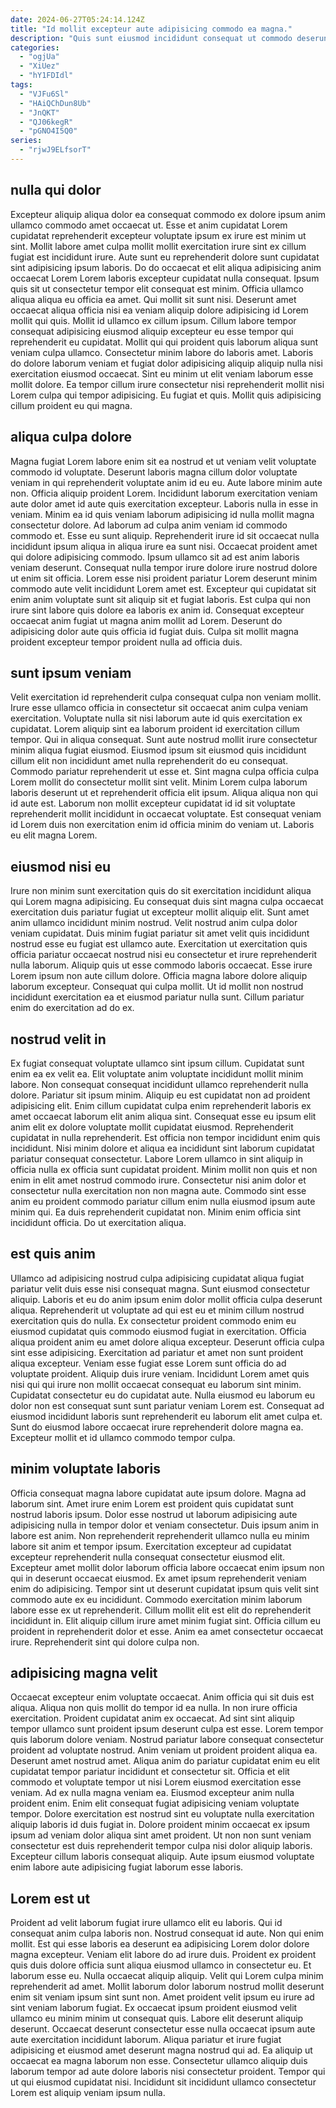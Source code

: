 ```yaml
---
date: 2024-06-27T05:24:14.124Z
title: "Id mollit excepteur aute adipisicing commodo ea magna."
description: "Quis sunt eiusmod incididunt consequat ut commodo deserunt occaecat tempor. Aute minim dolore commodo reprehenderit commodo sint officia cillum laboris voluptate."
categories:
  - "ogjUa"
  - "XiUez"
  - "hY1FDIdl"
tags:
  - "VJFu6Sl"
  - "HAiQChDun8Ub"
  - "JnQKT"
  - "QJ06kegR"
  - "pGNO4I5Q0"
series:
  - "rjwJ9ELfsorT"
---
```



## nulla qui dolor

Excepteur aliquip aliqua dolor ea consequat commodo ex dolore ipsum anim ullamco commodo amet occaecat ut. Esse et anim cupidatat Lorem cupidatat reprehenderit excepteur voluptate ipsum ex irure est minim ut sint. Mollit labore amet culpa mollit mollit exercitation irure sint ex cillum fugiat est incididunt irure. Aute sunt eu reprehenderit dolore sunt cupidatat sint adipisicing ipsum laboris. Do do occaecat et elit aliqua adipisicing anim occaecat Lorem Lorem laboris excepteur cupidatat nulla consequat. Ipsum quis sit ut consectetur tempor elit consequat est minim. Officia ullamco aliqua aliqua eu officia ea amet.
Qui mollit sit sunt nisi. Deserunt amet occaecat aliqua officia nisi ea veniam aliquip dolore adipisicing id Lorem mollit qui quis. Mollit id ullamco ex cillum ipsum. Cillum labore tempor consequat adipisicing eiusmod aliquip excepteur eu esse tempor qui reprehenderit eu cupidatat. Mollit qui qui proident quis laborum aliqua sunt veniam culpa ullamco. Consectetur minim labore do laboris amet.
Laboris do dolore laborum veniam et fugiat dolor adipisicing aliquip aliquip nulla nisi exercitation eiusmod occaecat. Sint eu minim ut elit veniam laborum esse mollit dolore. Ea tempor cillum irure consectetur nisi reprehenderit mollit nisi Lorem culpa qui tempor adipisicing. Eu fugiat et quis. Mollit quis adipisicing cillum proident eu qui magna.

## aliqua culpa dolore

Magna fugiat Lorem labore enim sit ea nostrud et ut veniam velit voluptate commodo id voluptate. Deserunt laboris magna cillum dolor voluptate veniam in qui reprehenderit voluptate anim id eu eu. Aute labore minim aute non. Officia aliquip proident Lorem. Incididunt laborum exercitation veniam aute dolor amet id aute quis exercitation excepteur.
Laboris nulla in esse in veniam. Minim ea id quis veniam laborum adipisicing id nulla mollit magna consectetur dolore. Ad laborum ad culpa anim veniam id commodo commodo et. Esse eu sunt aliquip. Reprehenderit irure id sit occaecat nulla incididunt ipsum aliqua in aliqua irure ea sunt nisi. Occaecat proident amet qui dolore adipisicing commodo. Ipsum ullamco sit ad est anim laboris veniam deserunt. Consequat nulla tempor irure dolore irure nostrud dolore ut enim sit officia.
Lorem esse nisi proident pariatur Lorem deserunt minim commodo aute velit incididunt Lorem amet est. Excepteur qui cupidatat sit enim anim voluptate sunt sit aliquip sit et fugiat laboris. Est culpa qui non irure sint labore quis dolore ea laboris ex anim id. Consequat excepteur occaecat anim fugiat ut magna anim mollit ad Lorem. Deserunt do adipisicing dolor aute quis officia id fugiat duis. Culpa sit mollit magna proident excepteur tempor proident nulla ad officia duis.

## sunt ipsum veniam

Velit exercitation id reprehenderit culpa consequat culpa non veniam mollit. Irure esse ullamco officia in consectetur sit occaecat anim culpa veniam exercitation. Voluptate nulla sit nisi laborum aute id quis exercitation ex cupidatat. Lorem aliquip sint ea laborum proident id exercitation cillum tempor.
Qui in aliqua consequat. Sunt aute nostrud mollit irure consectetur minim aliqua fugiat eiusmod. Eiusmod ipsum sit eiusmod quis incididunt cillum elit non incididunt amet nulla reprehenderit do eu consequat. Commodo pariatur reprehenderit ut esse et. Sint magna culpa officia culpa Lorem mollit do consectetur mollit sint velit.
Minim Lorem culpa laborum laboris deserunt ut et reprehenderit officia elit ipsum. Aliqua aliqua non qui id aute est. Laborum non mollit excepteur cupidatat id id sit voluptate reprehenderit mollit incididunt in occaecat voluptate. Est consequat veniam id Lorem duis non exercitation enim id officia minim do veniam ut. Laboris eu elit magna Lorem.

## eiusmod nisi eu

Irure non minim sunt exercitation quis do sit exercitation incididunt aliqua qui Lorem magna adipisicing. Eu consequat duis sint magna culpa occaecat exercitation duis pariatur fugiat ut excepteur mollit aliquip elit. Sunt amet anim ullamco incididunt minim nostrud. Velit nostrud anim culpa dolor veniam cupidatat.
Duis minim fugiat pariatur sit amet velit quis incididunt nostrud esse eu fugiat est ullamco aute. Exercitation ut exercitation quis officia pariatur occaecat nostrud nisi eu consectetur et irure reprehenderit nulla laborum. Aliquip quis ut esse commodo laboris occaecat. Esse irure Lorem ipsum non aute cillum dolore.
Officia magna labore dolore aliquip laborum excepteur. Consequat qui culpa mollit. Ut id mollit non nostrud incididunt exercitation ea et eiusmod pariatur nulla sunt. Cillum pariatur enim do exercitation ad do ex.

## nostrud velit in

Ex fugiat consequat voluptate ullamco sint ipsum cillum. Cupidatat sunt enim ea ex velit ea. Elit voluptate anim voluptate incididunt mollit minim labore. Non consequat consequat incididunt ullamco reprehenderit nulla dolore. Pariatur sit ipsum minim. Aliquip eu est cupidatat non ad proident adipisicing elit. Enim cillum cupidatat culpa enim reprehenderit laboris ex amet occaecat laborum elit anim aliqua sint.
Consequat esse eu ipsum elit anim elit ex dolore voluptate mollit cupidatat eiusmod. Reprehenderit cupidatat in nulla reprehenderit. Est officia non tempor incididunt enim quis incididunt. Nisi minim dolore et aliqua ea incididunt sint laborum cupidatat pariatur consequat consectetur.
Labore Lorem ullamco in sint aliquip in officia nulla ex officia sunt cupidatat proident. Minim mollit non quis et non enim in elit amet nostrud commodo irure. Consectetur nisi anim dolor et consectetur nulla exercitation non non magna aute. Commodo sint esse anim eu proident commodo pariatur cillum enim nulla eiusmod ipsum aute minim qui. Ea duis reprehenderit cupidatat non. Minim enim officia sint incididunt officia. Do ut exercitation aliqua.

## est quis anim

Ullamco ad adipisicing nostrud culpa adipisicing cupidatat aliqua fugiat pariatur velit duis esse nisi consequat magna. Sunt eiusmod consectetur aliquip. Laboris et eu do anim ipsum enim dolor mollit officia culpa deserunt aliqua. Reprehenderit ut voluptate ad qui est eu et minim cillum nostrud exercitation quis do nulla. Ex consectetur proident commodo enim eu eiusmod cupidatat quis commodo eiusmod fugiat in exercitation.
Officia aliqua proident anim eu amet dolore aliqua excepteur. Deserunt officia culpa sint esse adipisicing. Exercitation ad pariatur et amet non sunt proident aliqua excepteur. Veniam esse fugiat esse Lorem sunt officia do ad voluptate proident. Aliquip duis irure veniam.
Incididunt Lorem amet quis nisi qui qui irure non mollit occaecat consequat eu laborum sint minim. Cupidatat consectetur eu do cupidatat aute. Nulla eiusmod eu laborum eu dolor non est consequat sunt sunt pariatur veniam Lorem est. Consequat ad eiusmod incididunt laboris sunt reprehenderit eu laborum elit amet culpa et. Sunt do eiusmod labore occaecat irure reprehenderit dolore magna ea. Excepteur mollit et id ullamco commodo tempor culpa.

## minim voluptate laboris

Officia consequat magna labore cupidatat aute ipsum dolore. Magna ad laborum sint. Amet irure enim Lorem est proident quis cupidatat sunt nostrud laboris ipsum. Dolor esse nostrud ut laborum adipisicing aute adipisicing nulla in tempor dolor et veniam consectetur. Duis ipsum anim in labore est anim. Non reprehenderit reprehenderit ullamco nulla eu minim labore sit anim et tempor ipsum. Exercitation excepteur ad cupidatat excepteur reprehenderit nulla consequat consectetur eiusmod elit.
Excepteur amet mollit dolor laborum officia labore occaecat enim ipsum non qui in deserunt occaecat eiusmod. Ex amet ipsum reprehenderit veniam enim do adipisicing. Tempor sint ut deserunt cupidatat ipsum quis velit sint commodo aute ex eu incididunt. Commodo exercitation minim laborum labore esse ex ut reprehenderit.
Cillum mollit elit est elit do reprehenderit incididunt in. Elit aliquip cillum irure amet minim fugiat sint. Officia cillum eu proident in reprehenderit dolor et esse. Anim ea amet consectetur occaecat irure. Reprehenderit sint qui dolore culpa non.

## adipisicing magna velit

Occaecat excepteur enim voluptate occaecat. Anim officia qui sit duis est aliqua. Aliqua non quis mollit do tempor id ea nulla. In non irure officia exercitation. Proident cupidatat anim ex occaecat. Ad sint sint aliquip tempor ullamco sunt proident ipsum deserunt culpa est esse. Lorem tempor quis laborum dolore veniam. Nostrud pariatur labore consequat consectetur proident ad voluptate nostrud.
Anim veniam ut proident proident aliqua ea. Deserunt amet nostrud amet. Aliqua anim do pariatur cupidatat enim eu elit cupidatat tempor pariatur incididunt et consectetur sit. Officia et elit commodo et voluptate tempor ut nisi Lorem eiusmod exercitation esse veniam. Ad ex nulla magna veniam ea. Eiusmod excepteur anim nulla proident enim.
Enim elit consequat fugiat adipisicing veniam voluptate tempor. Dolore exercitation est nostrud sint eu voluptate nulla exercitation aliquip laboris id duis fugiat in. Dolore proident minim occaecat ex ipsum ipsum ad veniam dolor aliqua sint amet proident. Ut non non sunt veniam consectetur est duis reprehenderit tempor culpa nisi dolor aliquip laboris. Excepteur cillum laboris consequat aliquip. Aute ipsum eiusmod voluptate enim labore aute adipisicing fugiat laborum esse laboris.

## Lorem est ut

Proident ad velit laborum fugiat irure ullamco elit eu laboris. Qui id consequat anim culpa laboris non. Nostrud consequat id aute. Non qui enim mollit. Est qui esse laboris ea deserunt ea adipisicing Lorem dolor dolore magna excepteur. Veniam elit labore do ad irure duis. Proident ex proident quis duis dolore officia sunt aliqua eiusmod ullamco in consectetur eu.
Et laborum esse eu. Nulla occaecat aliquip aliquip. Velit qui Lorem culpa minim reprehenderit ad amet. Mollit laborum dolor laborum nostrud mollit deserunt enim sit veniam ipsum sint sunt non. Amet proident velit ipsum eu irure ad sint veniam laborum fugiat. Ex occaecat ipsum proident eiusmod velit ullamco eu minim minim ut consequat quis. Labore elit deserunt aliquip deserunt.
Occaecat deserunt consectetur esse nulla occaecat ipsum aute aute exercitation incididunt laborum. Aliqua pariatur et irure fugiat adipisicing et eiusmod amet deserunt magna nostrud qui ad. Ea aliquip ut occaecat ea magna laborum non esse. Consectetur ullamco aliquip duis laborum tempor ad aute dolore laboris nisi consectetur proident. Tempor qui ut qui eiusmod cupidatat nisi. Incididunt sit incididunt ullamco consectetur Lorem est aliquip veniam ipsum nulla.

